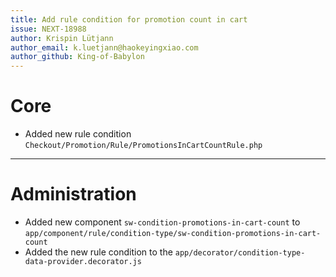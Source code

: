 ```yaml
---
title: Add rule condition for promotion count in cart
issue: NEXT-18988
author: Krispin Lütjann
author_email: k.luetjann@haokeyingxiao.com 
author_github: King-of-Babylon
---
```

# Core
*  Added new rule condition `Checkout/Promotion/Rule/PromotionsInCartCountRule.php`
___
# Administration
* Added new component `sw-condition-promotions-in-cart-count` to `app/component/rule/condition-type/sw-condition-promotions-in-cart-count`
* Added the new rule condition to the `app/decorator/condition-type-data-provider.decorator.js`

